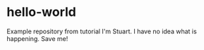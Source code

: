 # hello-world
Example repository from tutorial
I'm Stuart. I have no idea what is happening. Save me!
